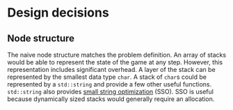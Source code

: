 # Design decisions

## Node structure

The naive node structure matches the problem definition. An array of stacks would be able to represent the state of the game at any step.
However, this representation includes significant overhead.
A layer of the stack can be represented by the smallest data type `char`.
A stack of `char`s could be represented by a `std::string` and provide a few other useful functions.
`std::string` also provides [small string optimization](https://tc-imba.github.io/posts/cpp-sso) (SSO).
SSO is useful because dynamically sized stacks would generally require an allocation.
